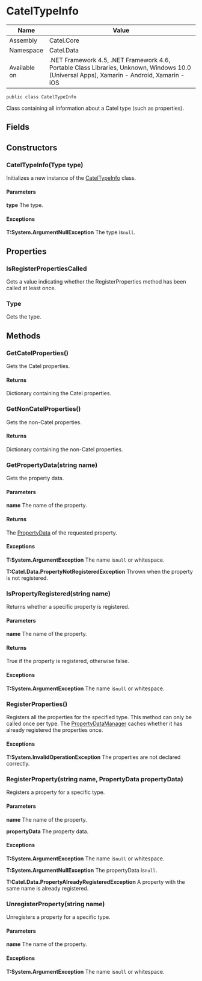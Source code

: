 

# CatelTypeInfo

Name|Value
---|---
Assembly|Catel.Core
Namespace|Catel.Data
Available on|.NET Framework 4.5, .NET Framework 4.6, Portable Class Libraries, Unknown, Windows 10.0 (Universal Apps), Xamarin - Android, Xamarin - iOS

```
public class CatelTypeInfo
```

Class containing all information about a Catel type (such as properties).



## Fields

## Constructors

### CatelTypeInfo(Type type)

Initializes a new instance of the [CatelTypeInfo](#) class.

#### Parameters

**type**
The type.

#### Exceptions

**T:System.ArgumentNullException**
The type is`null`.



## Properties

### IsRegisterPropertiesCalled

Gets a value indicating whether the RegisterProperties method has been called at least once.



### Type

Gets the type.



## Methods

### GetCatelProperties()

Gets the Catel properties.

#### Returns

Dictionary containing the Catel properties.



### GetNonCatelProperties()

Gets the non-Catel properties.

#### Returns

Dictionary containing the non-Catel properties.



### GetPropertyData(string name)

Gets the property data.

#### Parameters

**name**
The name of the property.

#### Returns

The [PropertyData](#) of the requested property.

#### Exceptions

**T:System.ArgumentException**
The name is`null` or whitespace.

**T:Catel.Data.PropertyNotRegisteredException**
Thrown when the property is not registered.



### IsPropertyRegistered(string name)

Returns whether a specific property is registered.

#### Parameters

**name**
The name of the property.

#### Returns

True if the property is registered, otherwise false.

#### Exceptions

**T:System.ArgumentException**
The name is`null` or whitespace.



### RegisterProperties()

Registers all the properties for the specified type. This method can only be called once per type. The [PropertyDataManager](#) caches whether it has already registered the properties once.

#### Exceptions

**T:System.InvalidOperationException**
The properties are not declared correctly.



### RegisterProperty(string name, PropertyData propertyData)

Registers a property for a specific type.

#### Parameters

**name**
The name of the property.

**propertyData**
The property data.

#### Exceptions

**T:System.ArgumentException**
The name is`null` or whitespace.

**T:System.ArgumentNullException**
The propertyData is`null`.

**T:Catel.Data.PropertyAlreadyRegisteredException**
A property with the same name is already registered.



### UnregisterProperty(string name)

Unregisters a property for a specific type.

#### Parameters

**name**
The name of the property.

#### Exceptions

**T:System.ArgumentException**
The name is`null` or whitespace.



